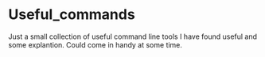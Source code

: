 # Useful_commands
Just a small collection of useful command line tools I have found useful and some explantion. Could come in handy at some time.
